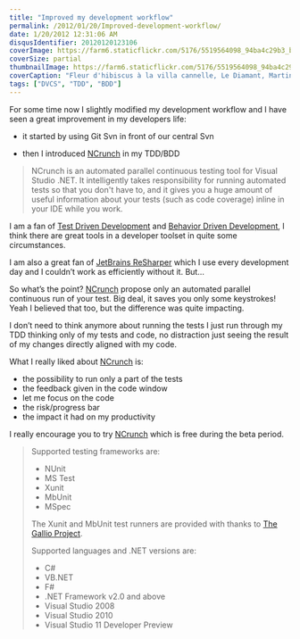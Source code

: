 ```yaml
---
title: "Improved my development workflow"
permalink: /2012/01/20/Improved-development-workflow/
date: 1/20/2012 12:31:06 AM
disqusIdentifier: 20120120123106
coverImage: https://farm6.staticflickr.com/5176/5519564098_94ba4c29b3_b.jpg
coverSize: partial
thumbnailImage: https://farm6.staticflickr.com/5176/5519564098_94ba4c29b3_q.jpg
coverCaption: "Fleur d'hibiscus à la villa cannelle, Le Diamant, Martinique"
tags: ["DVCS", "TDD", "BDD"]
---
```

<!-- [![Fleur d'hibiscus à la villa cannelle](http://farm6.staticflickr.com/5176/5519564098_94ba4c29b3_m.jpg)](http://www.flickr.com/photos/laurentkempe/5519564098/ "Fleur d'hibiscus à la villa cannelle by Laurent Kempé, on Flickr") -->
For some time now I slightly modified my development workflow and I have seen a great improvement in my developers life:

*   it started by using Git Svn in front of our central Svn   
<!-- more -->

*   then I introduced [NCrunch](http://www.ncrunch.net/) in my TDD/BDD   

> NCrunch is an automated parallel continuous testing tool for Visual Studio .NET. It intelligently takes responsibility for running automated tests so that you don't have to, and it gives you a huge amount of useful information about your tests (such as code coverage) inline in your IDE while you work.

I am a fan of [Test Driven Development](http://en.wikipedia.org/wiki/Test-driven_development) and [Behavior Driven Development](http://en.wikipedia.org/wiki/Behavior_Driven_Development), I think there are great tools in a developer toolset in quite some circumstances.

I am also a great fan of [JetBrains ReSharper](http://www.jetbrains.com/resharper/) which I use every development day and I couldn’t work as efficiently without it. But…

So what’s the point? [NCrunch](http://www.ncrunch.net/) propose only an automated parallel continuous run of your test. Big deal, it saves you only some keystrokes! Yeah I believed that too, but the difference was quite impacting.

I don’t need to think anymore about running the tests I just run through my TDD thinking only of my tests and code, no distraction just seeing the result of my changes directly aligned with my code.

What I really liked about [NCrunch](http://www.ncrunch.net/) is:

*   the possibility to run only a part of the tests 
*   the feedback given in the code window 
*   let me focus on the code 
*   the risk/progress bar 
*   the impact it had on my productivity   

I really encourage you to try [NCrunch](http://www.ncrunch.net/) which is free during the beta period.

> Supported testing frameworks are:
> 
> *   NUnit
> *   MS Test
> *   Xunit
> *   MbUnit
> *   MSpec
> 
> The Xunit and MbUnit test runners are provided with thanks to [The Gallio Project](http://www.gallio.org/).
> 
> Supported languages and .NET versions are:
> 
> *   C#
> *   VB.NET
> *   F#
> *   .NET Framework v2.0 and above
> *   Visual Studio 2008
> *   Visual Studio 2010
> *   Visual Studio 11 Developer Preview
